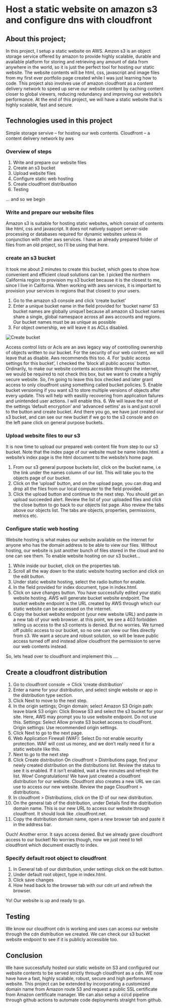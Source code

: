 # Host a static website on amazon s3 and configure dns with cloudfront

## About this project;
In this project, I setup a static website on AWS. Amzon s3 is an object storage service offered by amazon to provide highly scalable, durable and available platform for storing and retrieving any amount of data from anywhere in the world, so it is just the perfect tool for hosting our static website. The website contents will be html, css, javascript and image files from my first ever portfolio page created while I was just learning how to code. 
This project also involves use of amazon cloudfront as a content delivery network to speed up serve our website content by caching content closer to global viewers, reducing redundancy and improving our website’s performance.
At the end of this project, we will have a static website that is highly scalable, fast and secure.

## Technologies used in this project
Simple storage servive – for hosting our web contents.
Cloudfront – a content delivery network by aws

### Overview of steps
1.	Write and prepare our website files
2.	Create an s3 bucket
3.	Upload website files
4.	Configure static web hosting
5.	Create cloudfront distribustion
6.	Testing

… and so we begin

### Write and prepare our website files
Amazon s3 is suitable for hosting static websites, which consist of contents like html, css and javascript. It does not natively support server-side processing or databases required for dynamic websites unless in conjunction with other aws services.
I have an already prepared folder of files from an old project, so I’ll be using that here.

### create an s3 bucket
It took me about 2 minutes to create this bucket, which goes to show how convenient and efficient cloud solutions can be.
I picked the northern California region to provision my s3 bucket because it is the closest to me, since I live in California. When working with aws services, it is important to provision your services in regions that that closest to your users.
1.	Go to the amazon s3 console and click ‘create bucket’
2.	Enter a unique bucket name in the field provided for ‘bucket name’
S3 bucket names are globally unique1 because all amazon s3 bucket names share a single, global namespace across all aws accounts and regions. Our bucket names must be as unique as possible
3.	For object ownership, we will leave it as ACLs disabled.

![Create bucket][001]

Access control lists or Acls are an aws legacy way of controlling ownership of objects written to our bucket. For the security of our web content, we will leave that as disable. Aws recommends this too.
4.	For ‘public access settings for this bucket’, I checked the ‘block all public access’ button.
Ordinarily, to make our website contents accessible throught the internet, we would be required to not check this box, but we want to create a highly secure website. So, I’m going to leave this box checked and later grant access to only cloudfront using something called bucket policies.
5.	Enable bucket versioning if you want s3 to store multiple versions of objects after every update. This will help with easilily recovering from application failures and unintended user actions. I will enable this.
6.	We will leave the rest of the settings ‘default encryption’ and ‘advanced settins’ as is and just scroll to the button and create bucket.
And there you go, we have just created our s3 bucket, and can see our new bucket if we go to the s3 console and on the left pane click on general purpose buckets.


### Upload website files to our s3
It is now time to upload our prepared web content file from step to our s3 bucket. Note that the index page of our website must be name index.html. a website’s index page is the html document to the website’s home page.
1.	From our s3 general purpose buckets list, click on the bucket name, i.e the link under the names column of our list. This will take you to the objects page of our bucket.
2.	Click on the ‘upload’ button, and on the upload page, you can drag and drop all the files from our local computer to the field provided.
3.	Click the upload button and continue to the next step.
You should get an upload succeeded alert. Review the list of your uploaded files and click the close button to go back to our objects list page.
Also review the tabs above our objects list. The tabs are objects, properties, permissions, metrics etc.

### Configure static web hosting
Website hosting is what makes our website available on the internet for anyone who has the domain address to be able to view our files. Without hosting, our website is just another bunch of files stored in the cloud and no one can see them.
To enable website hosting on our s3 bucket…
1.	While inside our bucket, click on the properties tab.
2.	Scroll all the way down to the static website hosting section and click on the edit button.
3.	Under static website hosting, select the radio button for enable.
4.	In the field provided for index document, type in index.html.
5.	Click on save changes button.
You have successfully edited your static website hosting. AWS will generate bucket website endpoint. 
The bucket website endpoint is the URL created by AWS through which our static website can be accessed on the internet.
6.	Copy the bucket website endpoint (your new website URL) and paste in a new tab of your web browser.
at this point, we see a 403 forbidden telling us access to the s3 contents is denied. But no worries. We turned off public access to our bucket, so no one can view our files directly from s3. We want a secure and robust solution, so will be leave public access turned off and instead allow cloudfront the permission to serve our web contents instead.

So, lets head over to cloudfront and implement this ….

## Create a cloudfront distribution
1.	Go to cloudfront console -> Click ‘create distribution’
2.	Enter a name for your distribution, and select single website or app in the distribution type section.
3.	Click Next to move to the next step.
4.	In the origin settings;
Origin domain; select Amazon S3
Origin path: leave blank
S3 origin: Click Browse S3 and select the s3 bucket for your site.
Here, AWS may prompt you to use website endpoint. Do not use this.
Settings: Select Allow private S3 bucket access to cloudFront.
Origin settings: Use recommended origin settings.
5.	Click Next to go to the next page.
6.	Web Application Firewall (WAF): Select Do not enable security protection.
WAF will cost us money, and we don’t really need it for a static website like this.
7.	Next to go to the next step
8.	Click Create distribution
 On cloudfront > Distributions page, find your newly created distribution on the distributions list. Review the status to see it is enabled. If it isn’t enabled, wait a few minutes and refresh the list.
Wow! Congratulations! We have just created a cloudfront distribution for our website. Cloudfront also creates a new URL we can use to access our new website. Review the page Cloudfront > distributions.
9.	In cloudfront > Distributions, click on the ID of our new distribution.
10.	On the general tab of the distribution, under Details find the distribution domain name. This is our new URL to access our website through cloudfront. It should look like <random text>.cloudfront.net.
11.	Copy the distribution domain name, open a new browser tab and paste it in the address bar.

Ouch! Another error. It says access denied. 
But we already gave cloudfront access to our bucket!
No worries though, now we just need to tell cloudfront which document exactly to index. 

### Specify default root object to cloudfront
1.	In General tab of our distribution, under settings click on the edit button.
2.	Under default root object, type in index.html. 
3.	Click save changes
4.	How head back to the browser tab with our cdn url and refresh the browser.


Yo! Our website is up and ready to go.

## Testing
We know our cloudfront cdn is working and uses can access our website through the cdn distribution we created.
We can check our s3 bucket website endpoint to see if it is publicly accessible too.

## Conclusion
We have successfully hosted our static website on S3 and configured our website contents to be served strictly through cloudfront as a cdn. WE now have have a fast,  highly scalable, robust, secure and high performance website.
This project can be extended by incorporating a customized domain name from Amazon route 53 and request a public SSL certificate from Amazon certificate manager. We can also setup a ci/cd pipeline through github actions to automate code deployments straight from github.





[001]: /img/create%20bucket-1.png "Title"